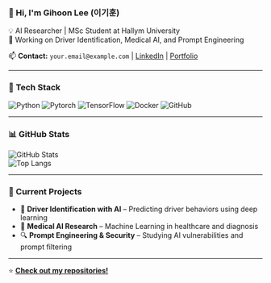 ### 👋 Hi, I'm Gihoon Lee (이기훈)
💡 AI Researcher | MSc Student at Hallym University  
🔬 Working on Driver Identification, Medical AI, and Prompt Engineering  

📫 **Contact:** `your.email@example.com` | [LinkedIn](https://linkedin.com/in/yourprofile) | [Portfolio](https://yourportfolio.com)

---

### 🚀 Tech Stack
![Python](https://img.shields.io/badge/Python-3776AB?style=for-the-badge&logo=python&logoColor=white)
![Pytorch](https://img.shields.io/badge/PyTorch-EE4C2C?style=for-the-badge&logo=pytorch&logoColor=white)
![TensorFlow](https://img.shields.io/badge/TensorFlow-FF6F00?style=for-the-badge&logo=tensorflow&logoColor=white)
![Docker](https://img.shields.io/badge/Docker-2496ED?style=for-the-badge&logo=docker&logoColor=white)
![GitHub](https://img.shields.io/badge/GitHub-181717?style=for-the-badge&logo=github&logoColor=white)

---

### 📊 GitHub Stats  
![GitHub Stats](https://github-readme-stats.vercel.app/api?username=yourusername&show_icons=true&theme=radical)  
![Top Langs](https://github-readme-stats.vercel.app/api/top-langs/?username=yourusername&layout=compact&theme=radical)

---

### 📌 Current Projects
- 🚗 **Driver Identification with AI** – Predicting driver behaviors using deep learning  
- 🏥 **Medical AI Research** – Machine Learning in healthcare and diagnosis  
- 🔍 **Prompt Engineering & Security** – Studying AI vulnerabilities and prompt filtering  

---

⭐ **[Check out my repositories!](https://github.com/yourusername?tab=repositories)**  
